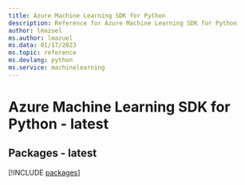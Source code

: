 ```yaml
---
title: Azure Machine Learning SDK for Python
description: Reference for Azure Machine Learning SDK for Python
author: lmazuel
ms.author: lmazuel
ms.data: 01/17/2023
ms.topic: reference
ms.devlang: python
ms.service: machinelearning
---
```

# Azure Machine Learning SDK for Python - latest
## Packages - latest
[!INCLUDE [packages](machine-learning-index.md)]